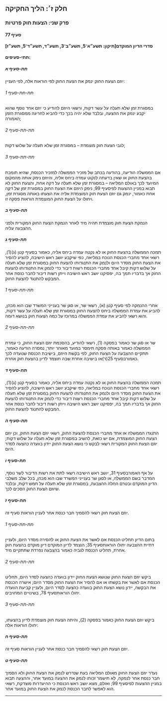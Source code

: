 ## חלק ז׳: הליך החקיקה

### פרק שני: הצעות חוק פרטיות

#### סעיף 77

**סדרי הדיון המוקדם[תיקון: תשע״א־5, תשע״ב־3, תשע״ד, תשע״ד־5, תשע״ז]**



#### תתי-סעיפים:

##### תת-סעיף א

יוזם הצעת החוק ינמק את הצעת החוק לפי הוראות אלה, לפי העניין:

###### תת-תת-סעיף 1

במסגרת זמן
 שלא תעלה על עשר דקות, ורשאי היוזם להודיע כי יוזם אחד נוסף שהוא יקבע 
ינמק את ההצעה, ובלבד שלא יהיה בכך כדי להביא לחריגה ממסגרת הזמן האמורה;

###### תת-תת-סעיף 2

לגבי הצעת חוק מוצמדת – במסגרת זמן שלא תעלה על שלוש דקות;

###### תת-תת-סעיף 3

אם הממשלה 
הודיעה, בהודעה בכתב של מזכיר הממשלה למזכיר הכנסת, שהיא תומכת בהצעת החוק 
או שאין בדעתה לנקוט עמדה ביחס אליה, והיוזם נימק אותה מהמקום המיועד לכך 
באולם המליאה – במסגרת זמן שלא תעלה על דקה אחת, והצעת החוק לא תבוא במניין
 ההצעות לפיסעיף 99;
 נימק היוזם את הצעת החוק במסגרת זמן של דקה אחת כאמור, ינמק גם יוזם הצעת 
חוק המוצמדת אליה את הצעתו באותה מסגרת זמן, ויחולו על הצעת החוק המוצמדת 
הוראות פסקה זו.

##### תת-סעיף ב

הנמקת הצעת חוק מוצמדת תהיה מיד לאחר הנמקת הצעת החוק המקורית ולפני ההצבעה עליה.

##### תת-סעיף ג

תמכה 
הממשלה בהצעת החוק או לא נקטה עמדה ביחס אליה, כאמור בסעיף קטן (ג)(1), 
רשאי אחד מחברי הכנסת הנוכח במליאה, כפי שיקבע יושב ראש הישיבה, להציע 
להסיר את הצעת החוק מסדר היום ולנמק את התנגדותו להצעת החוק במסגרת זמן שלא
 תעלה על שלוש דקות קיבל אחד מחברי הכנסת רשות דיבור כדי לנמק את התנגדותו 
להצעת החוק אך בדבריו תמך בה, יפסיקנו יושב ראש הישיבה וייתן רשות דיבור 
לחבר כנסת אחר המבקש להתנגד להצעת החוק.

###### תת-תת-סעיף 1

אחרי ההנמקה לפי סעיף קטן (א), רשאי שר, או סגן שר בענייני המשרד שבו הוא 
מכהן, להביע את עמדת הממשלה ביחס להצעת החוק במסגרת זמן שלא תעלה על עשר 
דקות, והוא רשאי להביע את עמדת הממשלה במרוכז על כמה הצעות חוק בנושא דומה.

###### תת-תת-סעיף 2

שר או סגן 
שר כאמור בפסקה (1), רשאי להודיע, בהסכמת יוזם הצעת החוק, כי עמדת הממשלה 
כאמור באותה פסקה תימסר במועד מאוחר יותר; נמסרה הודעה כאמור, תתקיים 
ההצבעה על הצעת החוק, לפי בקשת היוזם, בישיבת הכנסת שנועדה לכך כאמורבסעיף 25(ד)או בישיבה אחרת שבה תוצמד לדיון בהצעת חוק אחרת.

##### תת-סעיף ד

תמכה 
הממשלה בהצעת החוק או לא נקטה עמדה ביחס אליה, כאמור בסעיף קטן (ג)(1), 
רשאי אחד מחברי הכנסת הנוכח במליאה, כפי שיקבע יושב ראש הישיבה, להציע 
להסיר את הצעת החוק מסדר היום ולנמק את התנגדותו להצעת החוק במסגרת זמן שלא
 תעלה על שלוש דקות קיבל אחד מחברי הכנסת רשות דיבור כדי לנמק את התנגדותו 
להצעת החוק אך בדבריו תמך בה, יפסיקנו יושב ראש הישיבה וייתן רשות דיבור 
לחבר כנסת אחר המבקש להתנגד להצעת החוק.

##### תת-סעיף ה

התנגדו 
הממשלה או אחד מחברי הכנסת להצעת החוק, רשאי יוזם הצעת החוק, וכן יוזם הצעת
 החוק המוצמדת, אם יש כזאת, להשיב במסגרת זמן שלא תעלה על שלוש דקות; יוזם 
הצעת החוק המקורית רשאי לבקש כי נושא הצעת החוק יידון בוועדה כהצעה לסדר 
היום.

##### תת-סעיף ו

על אף האמורבסעיף 31,
 יושב ראש הישיבה רשאי לתת את רשות הדיבור לשר נוסף, המדבר בשם הממשלה, או 
לסגן שר בענייני המשרד שבו הוא מכהן, בכל שלב משלבי הדיון המוקדם ובטרם 
החלה ההצבעה, במסגרת זמן שלא תעלה על חמש דקות, ובלבד שיוזם הצעת החוק 
הסכים לכך.

##### תת-סעיף ז

יוזם הצעת חוק רשאי להסמיך חבר כנסת אחר לעניין הוראות סעיף זה.

###### תת-תת-סעיף 1

בתום הדיון תחליט הכנסת אם לאשר את הצעת החוק או להסירה מסדר היום, ולעניין דחיית ההצבעה יחולו הוראותסעיף 35; הוצמד לדיון המוקדם דיון מוקדם בהצעת חוק אחרת, תחליט הכנסת לגביה כאמור בהצבעה נפרדת שתתקיים מיד.

###### תת-תת-סעיף 2

ביקש יוזם 
הצעת החוק שנושא הצעת החוק יידון בוועדה כהצעה לסדר היום, תחליט הכנסת אם 
לאשר את בקשתו או אם להסיר את הצעת החוק מסדר היום; אישרה הכנסת את הבקשה, 
יידון נושא הצעת החוק בוועדה כהצעה לסדר היום, ולעניין קביעת הוועדה יחולו 
הוראותסעיף 78, בשינויים המחויבים.

###### תת-תת-סעיף 3

ביקש יוזם הצעת החוק כאמור בפסקה (2), והיתה הצעת חוק מוצמדת לדיון בהצעתו, יחולו הוראות אלה:

##### תת-סעיף ח

יוזם הצעת חוק רשאי להסמיך חבר כנסת אחר לעניין הוראות סעיף זה.

##### תת-סעיף ט

נעדר יוזם 
הצעת החוק מאולם המליאה בעת שנדרש לנמק את הצעת החוק ולא הסמיך חבר כנסת 
אחר לנמקה, לא תישמר זכותו לנמק את ההצעה במועד אחר, וההצעה תבוא במניין 
ההצעות לפיסעיף 99; ואולם, מצא יושב ראש הכנסת כי ההיעדרות מוצדקת, רשאי הוא לאפשר לחבר הכנסת לנמק את הצעת החוק במועד אחר.

----

